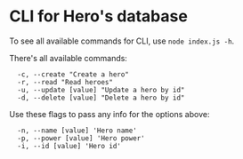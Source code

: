 # CLI for Hero's database

To see all available commands for CLI, use ```node index.js -h```.

There's all available commands:
```shell
  -c, --create "Create a hero"
  -r, --read "Read heroes"
  -u, --update [value] "Update a hero by id"
  -d, --delete [value] "Delete a hero by id"
```

Use these flags to pass any info for the options above:
```shell
  -n, --name [value] 'Hero name'
  -p, --power [value] 'Hero power'
  -i, --id [value] 'Hero id'
```